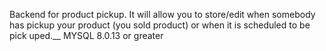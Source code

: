 Backend for product pickup. It will allow you to store/edit when somebody has pickup your product (you sold product) or when it is scheduled to be pick uped.__
MYSQL 8.0.13 or greater